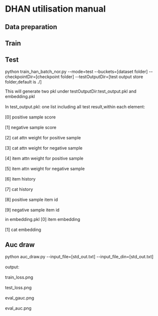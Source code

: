 DHAN utilisation manual
======================

Data preparation
-----------------
Train
-----------------

Test
-----------------
python train_han_batch_nor.py --mode=test --buckets=[dataset folder] --checkpointDir=[checkpoint folder] --testOutputDir=[test output store folder,default is ./]<br> 

This will generate two pkl under testOutputDir:test_output.pkl and embedding.pkl <br>  
In test_output.pkl: one list including all test result,within each element:<br>  
[0] positive sample score<br>  
[1] negative sample score<br>  
[2] cat attn weight for positive sample<br>  
[3] cat attn weight for negative sample<br>  
[4] item attn weight for positive sample<br>  
[5] item attn weight for negative sample<br>  
[6] item history<br>  
[7] cat history<br>  
[8] positive sample item id<br>  
[9] negative sample item id<br>  

in embedding.pkl
[0] item embedding<br>  
[1] cat embedding<br>  


Auc draw
---------------
python auc_draw.py --input_file=[std_out.txt] --input_file_din=[std_out.txt]<br>  
output:<br>  
train_loss.png<br>  
test_loss.png<br>  
eval_gauc.png<br>  
eval_auc.png<br>  
